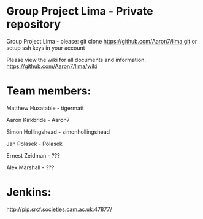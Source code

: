 Group Project Lima - Private repository
====

Group Project Lima - please: git clone https://github.com/Aaron7/lima.git or setup ssh keys in your account

Please view the wiki for all documents and information. https://github.com/Aaron7/lima/wiki

Team members:
===
Matthew Huxatable - tigermatt

Aaron Kirkbride - Aaron7

Simon Hollingshead - simonhollingshead

Jan Polasek - Polasek

Ernest Zeidman - ???

Alex Marshall - ???

Jenkins:
===
http://pip.srcf.societies.cam.ac.uk:47877/
